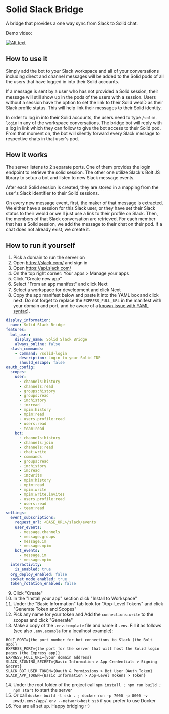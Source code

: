# Solid Slack Bridge
A bridge that provides a one way sync from Slack to Solid chat.

Demo video:

[![Alt text](https://img.youtube.com/vi/Pd5joZkr5S4/hqdefault.jpg)](https://www.youtube.com/watch?v=Pd5joZkr5S4)

## How to use it
Simply add the bot to your Slack workspace and all of your conversations including direct and channel messages will be added to the Solid pods of all the users that have logged in into their Solid accounts.

If a message is sent by a user who has not provided a Solid session, their message will still show up in the pods of the users with a session. Users without a session have the option to set the link to their Solid webID as their Slack profile status. This will help link their messages to their Solid identity.

In order to log in into their Solid accounts, the users need to type `/solid-login` in any of the workspace conversations. The bridge bot will reply with a log in link which they can follow to give the bot access to their Solid pod. From that moment on, the bot will silently forward every Slack message to respective chats in that user's pod.

## How it works
The server listens to 2 separate ports. One of them provides the login endpoint to retrieve the solid session. The other one utilize Slack's Bolt JS library to setup a bot and listen to new Slack message events.

After each Solid session is created, they are stored in a mapping from the user's Slack identifier to their Solid sessions.

On every new message event, first, the maker of that message is extracted. We either have a session for this Slack user, or they have set their Slack status to their webId or we'll just use a link to their profile on Slack. Then, the members of that Slack conversation are retrieved. For each member that has a Solid session, we add the message to their chat on their pod. If a chat does not already exist, we create it.

## How to run it yourself
1. Pick a domain to run the server on
2. Open https://slack.com/ and sign in
3. Open https://api.slack.com/
4. On the top right corner: Your apps > Manage your apps
5. Click "Create new app"
6. Select "From an app manifest" and click Next
7. Select a workspace for development and click Next
8. Copy the app manifest below and paste it into the YAML box and click next. Do not forget to replace the `EXPRESS_FULL_URL` in the manifest with your domain and port, and be aware of a [known issue with YAML syntax](https://github.com/pondersource/solid-slack-bridge/issues/6)).
```yaml
display_information:
  name: Solid Slack Bridge
features:
  bot_user:
    display_name: Solid Slack Bridge
    always_online: false
  slash_commands:
    - command: /solid-login
      description: Login to your Solid IDP
      should_escape: false
oauth_config:
  scopes:
    user:
      - channels:history
      - channels:read
      - groups:history
      - groups:read
      - im:history
      - im:read
      - mpim:history
      - mpim:read
      - users.profile:read
      - users:read
      - team:read
    bot:
      - channels:history
      - channels:join
      - channels:read
      - chat:write
      - commands
      - groups:read
      - im:history
      - im:read
      - im:write
      - mpim:history
      - mpim:read
      - mpim:write
      - mpim:write.invites
      - users.profile:read
      - users:read
      - team:read
settings:
  event_subscriptions:
    request_url: <BASE_URL>/slack/events
    user_events:
      - message.channels
      - message.groups
      - message.im
      - message.mpim
    bot_events:
      - message.im
      - message.mpim
  interactivity:
    is_enabled: true
  org_deploy_enabled: false
  socket_mode_enabled: true
  token_rotation_enabled: false
```
9. Click "Create"
10. In the "Install your app" section click "Install to Workspace"
11. Under the "Basic Information" tab look for "App-Level Tokens" and click "Generate Token and Scopes"
12. Pick any name for your token and Add the `connections:write` to the scopes and click "Generate"
13. Make a copy of the `.env.template` file and name it `.env`. Fill it as follows (see also `.env.example` for a localhost example):
```
BOLT_PORT={the port number for bot connections to Slack (the Bolt app)}
EXPRESS_PORT={the port for the server that will host the Solid login pages (the Express app)}
EXPRESS_FULL_URL={your domain address}
SLACK_SIGNING_SECRET={Basic Information > App Credentials > Signing Secret}
SLACK_BOT_USER_TOKEN={Oauth & Permissions > Bot User OAuth Token}
SLACK_APP_TOKEN={Basic Information > App-Level Tokens > Token}
```
14. Under the root folder of the project call `npm install ; npm run build ; npm start` to start the server
15. Or call `docker build -t ssb . ; docker run -p 7000 -p 8000 -v `pwd`/.env:/app/.env --network=host ssb` if you prefer to use Docker
16. You are all set up. Happy bridging :-)
